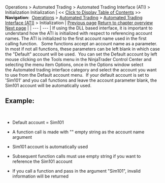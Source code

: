 ﻿
Operations \> Automated Trading \> Automated Trading Interface (ATI) \> Initialization
Initialization
| \<\< [Click to Display Table of Contents](initialization.md) \>\> **Navigation:**     [Operations](operations-1.md) \> [Automated Trading](automated_trading-1.md) \> [Automated Trading Interface (ATI)](automated_trading_interface_at-1.md) \> Initialization | [Previous page](commands_and_valid_parameters-1.md) [Return to chapter overview](automated_trading_interface_at-1.md) [Next page](file_interface-1.md) |
| --- | --- |
If using the DLL based interface, it is important to understand how the ATI is initialized with respect to referencing account names. The ATI is initialized to the first account name used in the first calling function.
 
Some functions accept an account name as a parameter. In most if not all functions, these parameters can be left blank in which case the "Default" account will be used.  You can set the Default account by left mouse clicking on the Tools menu in the NinjaTrader Control Center and selecting the menu item Options, once in the Options window select the Automated trading interface category and select the account you want to use from the Default account menu.  If your default account is set to 'Sim101' and you call functions and leave the account parameter blank, the Sim101 account will be automatically used. 
 
## Example:
 
- Default account \= Sim101

- A function call is made with "" empty string as the account name argument 

- Sim101 account is automatically used 

- Subsequent function calls must use empty string if you want to reference the Sim101 account 

- If you call a function and pass in the argument "Sim101", invalid information will be returned

